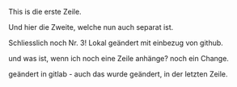 This is die erste Zeile.

Und hier die Zweite, welche nun auch separat ist.

Schliesslich noch Nr. 3! Lokal geändert mit einbezug von github.

und was ist, wenn ich noch eine Zeile anhänge?
noch ein Change.

geändert in gitlab - auch das wurde geändert, in der letzten Zeile.